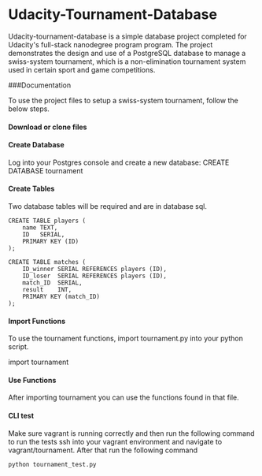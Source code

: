 # Udacity-Tournament-Database

Udacity-tournament-database is a simple database project completed for Udacity's full-stack nanodegree program program. The project demonstrates the design and use of a PostgreSQL database to manage a swiss-system tournament, which is a non-elimination tournament system used in certain sport and game competitions.

###Documentation

To use the project files to setup a swiss-system tournament, follow the below steps.

#### Download or clone files

#### Create Database

Log into your Postgres console and create a new database:
CREATE DATABASE tournament

#### Create Tables

Two database tables will be required and are in database sql.
```
CREATE TABLE players (
    name TEXT,
    ID   SERIAL,
    PRIMARY KEY (ID)
);

CREATE TABLE matches (
    ID_winner SERIAL REFERENCES players (ID),
    ID_loser  SERIAL REFERENCES players (ID),
    match_ID  SERIAL,
    result    INT,
    PRIMARY KEY (match_ID)
);
```

#### Import Functions

To use the tournament functions, import tournament.py into your python script.

import tournament

#### Use Functions
After importing tournament you can use the functions found in that file.

#### CLI test
Make sure vagrant is running correctly and then run the following command to run the tests
ssh into your vagrant environment and navigate to vagrant/tournament. After that run the following command
```
python tournament_test.py
```

